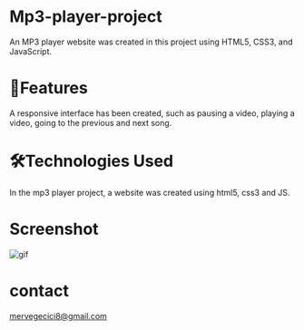# Mp3-player-project
An MP3 player website was created in this project using HTML5, CSS3, and JavaScript.


# 🚀Features
A responsive interface has been created, such as pausing a video, playing a video, going to the previous and next song.

# 🛠️Technologies Used
In the mp3 player project, a website was created using html5, css3 and JS.

# Screenshot
![gif](https://github.com/user-attachments/assets/a8ab66bd-bb54-4667-8d1e-f96ed3d016d4)

# contact
mervegecici8@gmail.com

